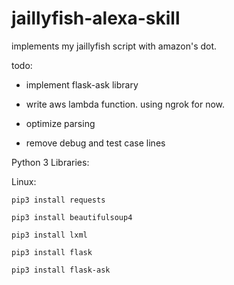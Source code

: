 # jaillyfish-alexa-skill
implements my jaillyfish script with amazon's dot. 

todo:

- implement flask-ask library

- write aws lambda function. using ngrok for now.

- optimize parsing

- remove debug and test case lines

Python 3 Libraries:

   Linux:

    pip3 install requests

    pip3 install beautifulsoup4
    
    pip3 install lxml

    pip3 install flask

    pip3 install flask-ask

 
